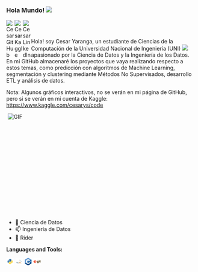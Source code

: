 ### Hola Mundo! <img src="https://media.giphy.com/media/hvRJCLFzcasrR4ia7z/giphy.gif" width="25px">

<a href="https://github.com/cesar-yaranga">
  <img align="left" alt="Cesar GitHub" width="22px" src="https://camo.githubusercontent.com/b079fe922f00c4b86f1b724fbc2e8141c468794ce8adbc9b7456e5e1ad09c622/68747470733a2f2f6564656e742e6769746875622e696f2f537570657254696e7949636f6e732f696d616765732f7376672f6769746875622e737667" />
</a>

<a href="https://www.kaggle.com/cesarys/code">
  <img align="left" alt="Cesar Kaggle" width="22px" src="https://camo.githubusercontent.com/96313f84e4c257e753560f701e77c29697410d36bbd327294980f90451fcb1bc/68747470733a2f2f6564656e742e6769746875622e696f2f537570657254696e7949636f6e732f696d616765732f7376672f6b6167676c652e737667" />
</a>

<a href="https://www.linkedin.com/in/julio-cesar-yaranga-sante-aa9932179/">
  <img align="left" alt="Cesar LinkedIn" width="22px" src="https://camo.githubusercontent.com/c8a9c5b414cd812ad6a97a46c29af67239ddaeae08c41724ff7d945fb4c047e5/68747470733a2f2f6564656e742e6769746875622e696f2f537570657254696e7949636f6e732f696d616765732f7376672f6c696e6b6564696e2e737667" />
</a>

<br />
<br />

Hola! soy Cesar Yaranga, un estudiante de Ciencias de la Computación de la Universidad Nacional de Ingeniería (UNI)  <img src="https://upload.wikimedia.org/wikipedia/commons/thumb/f/f7/Uni-logo_transparente_granate.png/611px-Uni-logo_transparente_granate.png" width="25px"> apasionado por la Ciencia de Datos y la Ingeniería de los Datos. En mi GitHub almacenaré los proyectos que vaya realizando respecto a estos temas, como predicción con algoritmos de Machine Learning, segmentación y clustering mediante Métodos No Supervisados, desarrollo ETL y análisis de datos.

Nota: Algunos gráficos interactivos, no se verán en mi página de GitHub, pero si se verán en mi cuenta de Kaggle: https://www.kaggle.com/cesarys/code


  <img align="right" alt="GIF" src="https://static01.nyt.com/images/2018/10/19/business/19AIcover-illo/19AIcover-illo-jumbo-v5.gif" width="500" height="280" />
  
- 💬 Ciencia de Datos
- 📫 Ingeniería de Datos
- 📝 Rider

**Languages and Tools:**  

<code><img height="20" src="https://raw.githubusercontent.com/github/explore/80688e429a7d4ef2fca1e82350fe8e3517d3494d/topics/python/python.png"></code>
<code><img height="20" src="https://raw.githubusercontent.com/github/explore/80688e429a7d4ef2fca1e82350fe8e3517d3494d/topics/mysql/mysql.png"></code>
<code><img height="20" src="https://raw.githubusercontent.com/github/explore/80688e429a7d4ef2fca1e82350fe8e3517d3494d/topics/cpp/cpp.png"></code>
<code><img height="20" src="https://raw.githubusercontent.com/github/explore/80688e429a7d4ef2fca1e82350fe8e3517d3494d/topics/git/git.png"></code>




